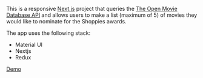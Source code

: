 This is a responsive [Next.js](https://nextjs.org/) project that queries the [The Open Movie Database API](http://www.omdbapi.com/) and allows users to make a list (maximum of 5) of movies they would like to nominate for the Shoppies awards.

The app uses the following stack:

- Material UI
- Nextjs
- Redux

[Demo](https://shopify-ux-web-developer-challenge.vercel.app/)
